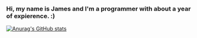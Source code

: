 ### Hi, my name is James and I'm a programmer with about a year of expierence. :)

[![Anurag's GitHub stats](https://github-readme-stats.vercel.app/api?username=JamerGamer)](https://github.com/anuraghazra/github-readme-stats)
